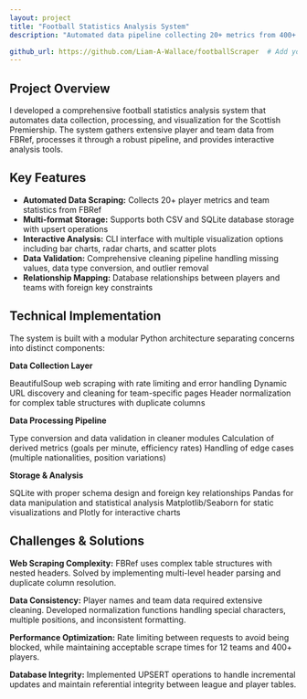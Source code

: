 ```yaml
---
layout: project
title: "Football Statistics Analysis System"
description: "Automated data pipeline collecting 20+ metrics from 400+ weekly player/team records with interactive visualizations"

github_url: https://github.com/Liam-A-Wallace/footballScraper  # Add your actual GitHub URL
---
```


## Project Overview

I developed a comprehensive football statistics analysis system that automates data collection, processing, and visualization for the Scottish Premiership. The system gathers extensive player and team data from FBRef, processes it through a robust pipeline, and provides interactive analysis tools.

## Key Features

- **Automated Data Scraping:** Collects 20+ player metrics and team statistics from FBRef
- **Multi-format Storage:** Supports both CSV and SQLite database storage with upsert operations
- **Interactive Analysis:** CLI interface with multiple visualization options including bar charts, radar charts, and scatter plots
- **Data Validation:** Comprehensive cleaning pipeline handling missing values, data type conversion, and outlier removal
- **Relationship Mapping:** Database relationships between players and teams with foreign key constraints

## Technical Implementation

The system is built with a modular Python architecture separating concerns into distinct components:

**Data Collection Layer**

BeautifulSoup web scraping with rate limiting and error handling
Dynamic URL discovery and cleaning for team-specific pages
Header normalization for complex table structures with duplicate columns

**Data Processing Pipeline**

Type conversion and data validation in cleaner modules
Calculation of derived metrics (goals per minute, efficiency rates)
Handling of edge cases (multiple nationalities, position variations)

**Storage & Analysis**

SQLite with proper schema design and foreign key relationships
Pandas for data manipulation and statistical analysis
Matplotlib/Seaborn for static visualizations and Plotly for interactive charts

## Challenges & Solutions

**Web Scraping Complexity:** FBRef uses complex table structures with nested headers. Solved by implementing multi-level header parsing and duplicate column resolution.

**Data Consistency:** Player names and team data required extensive cleaning. Developed normalization functions handling special characters, multiple positions, and inconsistent formatting.

**Performance Optimization:** Rate limiting between requests to avoid being blocked, while maintaining acceptable scrape times for 12 teams and 400+ players.

**Database Integrity:** Implemented UPSERT operations to handle incremental updates and maintain referential integrity between league and player tables.